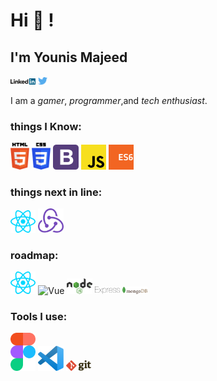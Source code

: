 <!---
YounesMajeed/YounesMajeed is a ✨ special ✨ repository because its `README.md` (this file) appears on your GitHub profile.
You can click the Preview link to take a look at your changes.
--->
# Hi 👋 !

## I'm Younis Majeed

<div>
<a href="https://www.linkedin.com/in/younis-majeed" target="_blank"><img src='./images/linkedin.svg' alt='LinkedIn' width="8%"></a>
<a href="https://twitter.com/younes_majeed" target="_blank"><img src='./images/twitter.svg' alt='Twitter' width="3%" title='@Younes_Majeed'></a>

<!--![](https://komarev.com/ghpvc/?username=asabeneh&color=green)
--->

</div>

I am a _gamer_, _programmer_,and _tech enthusiast_.

### things I Know:

<div>
  <img src ="./images/html-5.svg" alt="HTML5" width="6%" title='HTML5'/>
  <img src ="./images/css-3.svg" alt="CSS3" width="6%" title='CSS3'/>
  <img src ="./images/bootstrap.svg" alt="Bootstrap" width="8%" title='Bootstrap'/>
  <img src ="./images/javascript.svg" alt="JavaScript" width="8%" title='JavaScript'/>
  <img src ="./images/es6.svg" alt="ES6" width="8%" title='ES6'/>
<div>

### things next in line:

<div>
   <img src ="./images/react.svg" alt="React" width="8%" title='React'/>
  <img src ="./images/redux.svg" alt="Redux" width="8%" title='Redux'/>
</div>

### roadmap:

<div>
   <img src ="./images/react.svg" alt="React Native" width="8%" title='React Native'/>
  <img src ="./images/vue.svg" alt="Vue" width="8%" title='Vue'/>
  <img src ="./images/nodejs.svg" alt="NodeJs" width="8%" title='Nodejs'/>
  <img src ="./images/express.svg" alt="Express" width="8%" title='Express'/>
  <img src ="./images/mongodb.svg" alt="MongoDB" width="8%" title='MongoDB'/>
</div>

### Tools I use:

<div>
  <img src ="./images/figma.svg" alt="Figma" width="8%" title='Figma'/>
  <img src ="./images/visual-studio-code.svg" alt="VS Code" width="8%" title='Visual Studio Code'/>
  <img src ="./images/git.svg" alt="Git" width="8%" title='Git'/>
</div>
